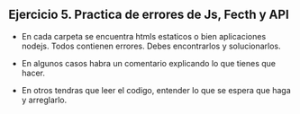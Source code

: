 ## Ejercicio 5. Practica de errores de Js, Fecth y API

- En cada carpeta se encuentra htmls estaticos o bien aplicaciones nodejs. Todos contienen errores. Debes encontrarlos y solucionarlos.

- En algunos casos habra un comentario explicando lo que tienes que hacer.

- En otros tendras que leer el codigo, entender lo que se espera que haga y arreglarlo.
    
